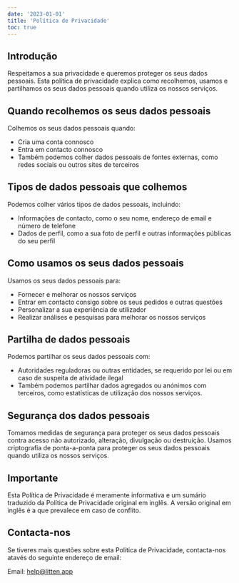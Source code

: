 ```yaml
---
date: '2023-01-01'
title: 'Política de Privacidade'
toc: true
---
```


## Introdução

Respeitamos a sua privacidade e queremos proteger os seus dados pessoais. Esta
política de privacidade explica como recolhemos, usamos e partilhamos os seus
dados pessoais quando utiliza os nossos serviços.

## Quando recolhemos os seus dados pessoais

Colhemos os seus dados pessoais quando:

- Cria uma conta connosco
- Entra em contacto connosco
- Também podemos colher dados pessoais de fontes externas, como redes sociais ou
  outros sites de terceiros

## Tipos de dados pessoais que colhemos

Podemos colher vários tipos de dados pessoais, incluindo:

- Informações de contacto, como o seu nome, endereço de email e número de
  telefone
- Dados de perfil, como a sua foto de perfil e outras informações públicas do
  seu perfil

## Como usamos os seus dados pessoais

Usamos os seus dados pessoais para:

- Fornecer e melhorar os nossos serviços
- Entrar em contacto consigo sobre os seus pedidos e outras questões
- Personalizar a sua experiência de utilizador
- Realizar análises e pesquisas para melhorar os nossos serviços

## Partilha de dados pessoais

Podemos partilhar os seus dados pessoais com:

- Autoridades reguladoras ou outras entidades, se requerido por lei ou em caso
  de suspeita de atividade ilegal
- Também podemos partilhar dados agregados ou anónimos com terceiros, como
  estatísticas de utilização dos nossos serviços.

## Segurança dos dados pessoais

Tomamos medidas de segurança para proteger os seus dados pessoais contra acesso
não autorizado, alteração, divulgação ou destruição. Usamos criptografia de
ponta-a-ponta para proteger os seus dados pessoais quando utiliza os nossos
serviços.

## Importante

Esta Política de Privacidade é meramente informativa e um sumário traduzido da
Política de Privacidade original em inglês. A versão original em inglês é a que
prevalece em caso de conflito.

## Contacta-nos

Se tiveres mais questões sobre esta Política de Privacidade, contacta-nos atavés
do seguinte endereço de email:

Email: <help@litten.app>
